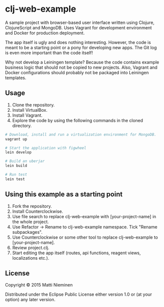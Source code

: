 # clj-web-example

A sample project with browser-based user interface written using Clojure,
ClojureScript and MongoDB. Uses Vagrant for development environment and
Docker for production deployment.

The app itself is ugly and does nothing interesting. However, the code is meant
to be a starting point or a pony for developing new apps. The Git log is even
more important than the code itself!

Why not develop a Leiningen template? Because the code contains example
business logic that should not be copied to new projects. Also, Vagrant and
Docker configurations should probably not be packaged into Leiningen templates.

## Usage

1. Clone the repository.
2. Install VirtualBox.
3. Install Vagrant.
4. Explore the code by using the following commands in the cloned directory.

```bash
# Download, install and run a virtualization environment for MongoDB.
vagrant up

# Start the application with figwheel
lein develop

# Build an uberjar
lein build

# Run test
lein test
```

## Using this example as a starting point

1. Fork the repository.
2. Install Counterclockwise.
3. Use file search to replace clj-web-example with [your-project-name] in the
whole project.
4. Use Refactor -> Rename to clj-web-example namespace. Tick
"Rename subpackages".
5. Use Counterclockwise or some other tool to replace clj-web-example to
[your-project-name].
6. Review project.clj.
7. Start editing the app itself (routes, api functions, reagent views,
  localizations etc.).

## License

Copyright © 2015 Matti Nieminen

Distributed under the Eclipse Public License either version 1.0 or (at
your option) any later version.
